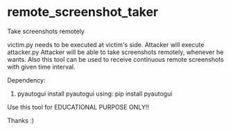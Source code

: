 # remote_screenshot_taker
Take screenshots remotely

victim.py needs to be executed at victim's side.
Attacker will execute attacker.py
Attacker will be able to take screenshots remotely, whenever he wants. Also this tool can be used to receive continuous remote screenshots with given time interval.

Dependency:
1. pyautogui
install pyautogui using:
pip install pyautogui

Use this tool for EDUCATIONAL PURPOSE ONLY!!

Thanks :)
